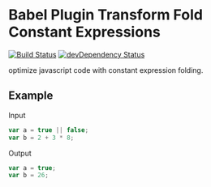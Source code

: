 # Babel Plugin Transform Fold Constant Expressions

[![Build Status](https://travis-ci.org/ChristianMurphy/babel-plugin-transform-fold-constant-expressions.svg?branch=master)](https://travis-ci.org/ChristianMurphy/babel-plugin-transform-fold-constant-expressions)
[![devDependency Status](https://david-dm.org/ChristianMurphy/babel-plugin-transform-fold-constant-expressions/dev-status.svg)](https://david-dm.org/ChristianMurphy/babel-plugin-transform-fold-constant-expressions?type=dev)

optimize javascript code with constant expression folding.

## Example

Input

``` js
var a = true || false;
var b = 2 + 3 * 8;
```

Output

``` js
var a = true;
var b = 26;
```
